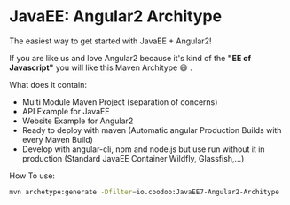 # JavaEE: Angular2 Architype
The easiest way to get started with JavaEE + Angular2!

If you are like us and love Angular2 because it's kind of the **"EE of Javascript"** you will like this Maven Architype :smiley: .

What does it contain:
- Multi Module Maven Project (separation of concerns)
- API Example for JavaEE
- Website Example for Angular2
- Ready to deploy with maven (Automatic angular Production Builds with every Maven Build)
- Develop with angular-cli, npm and node.js but use run without it in production (Standard JavaEE Container Wildfly, Glassfish,...)

How To use:
```sh
mvn archetype:generate -Dfilter=io.coodoo:JavaEE7-Angular2-Architype
```
